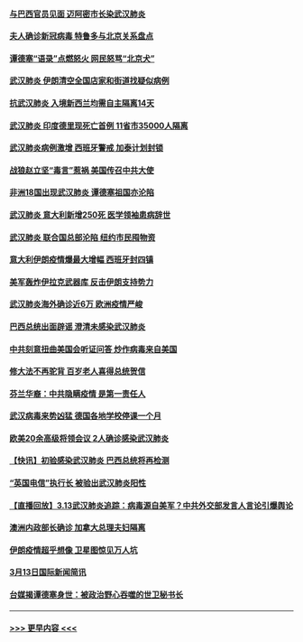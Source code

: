 #### [与巴西官员见面 迈阿密市长染武汉肺炎](../pages/prog202/a102799484.md?t=03142231) 
#### [夫人确诊新冠病毒 特鲁多与北京关系盘点](../pages/prog202/a102799474.md?t=03142231) 
#### [谭德塞“语录”点燃怒火 网民怒骂“北京犬”](../pages/prog202/a102799480.md?t=03142231) 
#### [武汉肺炎 伊朗清空全国店家和街道找疑似病例](../pages/prog202/a102799451.md?t=03142231) 
#### [抗武汉肺炎 入境新西兰均需自主隔离14天](../pages/prog202/a102799406.md?t=03142231) 
#### [武汉肺炎 印度德里现死亡首例 11省市35000人隔离](../pages/prog202/a102799379.md?t=03142231) 
#### [武汉肺炎病例激增 西班牙警戒 加泰计划封锁](../pages/prog202/a102799338.md?t=03142231) 
#### [战狼赵立坚“毒言”惹祸 美国传召中共大使](../pages/prog202/a102799314.md?t=03142231) 
#### [非洲18国出现武汉肺炎 谭德塞祖国亦沦陷](../pages/prog202/a102799302.md?t=03142231) 
#### [武汉肺炎 意大利新增250死 医学领袖患病辞世](../pages/prog202/a102799253.md?t=03142231) 
#### [武汉肺炎 联合国总部沦陷 纽约市民囤物资](../pages/prog202/a102799239.md?t=03142231) 
#### [意大利伊朗疫情爆最大增幅 西班牙封四镇](../pages/prog202/a102798969.md?t=03142231) 
#### [美军轰炸伊拉克武器库 反击伊朗支持势力](../pages/prog202/a102799127.md?t=03142231) 
#### [武汉肺炎海外确诊近6万 欧洲疫情严峻](../pages/prog202/a102799147.md?t=03142231) 
#### [巴西总统出面辟谣  澄清未感染武汉肺炎](../pages/prog202/a102799066.md?t=03142231) 
#### [中共刻意扭曲美国会听证问答 炒作病毒来自美国](../pages/prog202/a102799022.md?t=03142231) 
#### [修大法不再驼背 百岁老人喜得总统贺信](../pages/prog202/a102799026.md?t=03142231) 
#### [芬兰华裔：中共隐瞒疫情 是第一责任人](../pages/prog202/a102798951.md?t=03142231) 
#### [武汉病毒来势凶猛 德国各地学校停课一个月](../pages/prog202/a102798978.md?t=03142231) 
#### [欧美20余高级将领会议 2人确诊感染武汉肺炎](../pages/prog202/a102798930.md?t=03142231) 
#### [【快讯】初验感染武汉肺炎 巴西总统将再检测](../pages/prog202/a102798917.md?t=03142231) 
#### [“英国电信”执行长 被验出武汉肺炎阳性](../pages/prog202/a102798904.md?t=03142231) 
#### [【直播回放】3.13武汉肺炎追踪：病毒源自美军？中共外交部发言人言论引爆舆论](../pages/prog202/a102798842.md?t=03142231) 
#### [澳洲内政部长确诊 加拿大总理夫妇隔离](../pages/prog202/a102798781.md?t=03142231) 
#### [伊朗疫情超乎想像 卫星图惊见万人坑](../pages/prog202/a102798711.md?t=03142231) 
#### [3月13日国际新闻简讯](../pages/prog202/a102798719.md?t=03142231) 
#### [台媒揭谭德塞身世：被政治野心吞噬的世卫秘书长](../pages/prog202/a102798536.md?t=03142231) 

----
#### [ >>> 更早内容 <<< ](../indexes/prog202-earlier.md)
